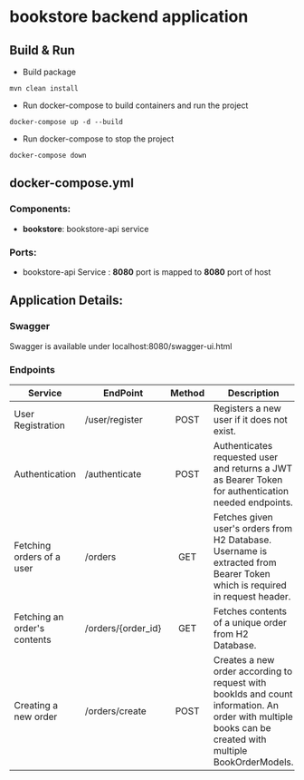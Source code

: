# bookstore backend application

## Build & Run

- Build package
```
mvn clean install
```
- Run docker-compose to build containers and run the project
```
docker-compose up -d --build
```
- Run docker-compose to stop the project
```
docker-compose down
```

## docker-compose.yml

### Components:
- **bookstore**: bookstore-api service

### Ports:
- bookstore-api Service : **__8080__** port is mapped to **__8080__** port of host

## Application Details:

### Swagger
Swagger is available under localhost:8080/swagger-ui.html

### Endpoints

| Service       | EndPoint                      | Method | Description                                      |
| ------------- | ----------------------------- | :-----:| ------------------------------------------------ |
| User Registration  | /user/register                | POST    | Registers a new user if it does not exist.
| Authentication  | /authenticate                | POST    | Authenticates requested user and returns a JWT as Bearer Token for authentication needed endpoints.
| Fetching orders of a user  | /orders                | GET    | Fetches given user's orders from H2 Database. Username is extracted from Bearer Token which is required in request header.
| Fetching an order's contents  | /orders/{order_id}                | GET    | Fetches contents of a unique order from H2 Database.
| Creating a new order  | /orders/create                | POST    | Creates a new order according to request with bookIds and count information. An order with multiple books can be created with multiple BookOrderModels.
